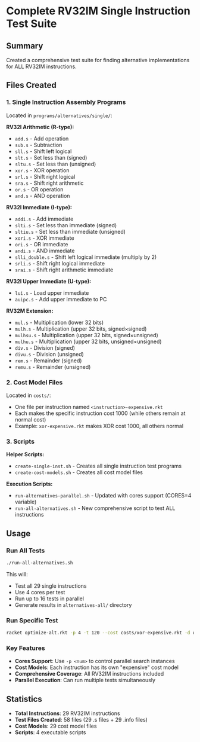 # Complete RV32IM Single Instruction Test Suite

## Summary
Created a comprehensive test suite for finding alternative implementations for ALL RV32IM instructions.

## Files Created

### 1. Single Instruction Assembly Programs
Located in `programs/alternatives/single/`:

**RV32I Arithmetic (R-type):**
- `add.s` - Add operation
- `sub.s` - Subtraction
- `sll.s` - Shift left logical
- `slt.s` - Set less than (signed)
- `sltu.s` - Set less than (unsigned)
- `xor.s` - XOR operation
- `srl.s` - Shift right logical
- `sra.s` - Shift right arithmetic
- `or.s` - OR operation
- `and.s` - AND operation

**RV32I Immediate (I-type):**
- `addi.s` - Add immediate
- `slti.s` - Set less than immediate (signed)
- `sltiu.s` - Set less than immediate (unsigned)
- `xori.s` - XOR immediate
- `ori.s` - OR immediate
- `andi.s` - AND immediate
- `slli_double.s` - Shift left logical immediate (multiply by 2)
- `srli.s` - Shift right logical immediate
- `srai.s` - Shift right arithmetic immediate

**RV32I Upper Immediate (U-type):**
- `lui.s` - Load upper immediate
- `auipc.s` - Add upper immediate to PC

**RV32M Extension:**
- `mul.s` - Multiplication (lower 32 bits)
- `mulh.s` - Multiplication (upper 32 bits, signed×signed)
- `mulhsu.s` - Multiplication (upper 32 bits, signed×unsigned)
- `mulhu.s` - Multiplication (upper 32 bits, unsigned×unsigned)
- `div.s` - Division (signed)
- `divu.s` - Division (unsigned)
- `rem.s` - Remainder (signed)
- `remu.s` - Remainder (unsigned)

### 2. Cost Model Files
Located in `costs/`:
- One file per instruction named `<instruction>-expensive.rkt`
- Each makes the specific instruction cost 1000 (while others remain at normal cost)
- Example: `xor-expensive.rkt` makes XOR cost 1000, all others normal

### 3. Scripts

**Helper Scripts:**
- `create-single-inst.sh` - Creates all single instruction test programs
- `create-cost-models.sh` - Creates all cost model files

**Execution Scripts:**
- `run-alternatives-parallel.sh` - Updated with cores support (CORES=4 variable)
- `run-all-alternatives.sh` - New comprehensive script to test ALL instructions

## Usage

### Run All Tests
```bash
./run-all-alternatives.sh
```
This will:
- Test all 29 single instructions
- Use 4 cores per test
- Run up to 16 tests in parallel
- Generate results in `alternatives-all/` directory

### Run Specific Test
```bash
racket optimize-alt.rkt -p 4 -t 120 --cost costs/xor-expensive.rkt -d output programs/alternatives/single/xor.s
```

### Key Features
- **Cores Support**: Use `-p <num>` to control parallel search instances
- **Cost Models**: Each instruction has its own "expensive" cost model
- **Comprehensive Coverage**: All RV32IM instructions included
- **Parallel Execution**: Can run multiple tests simultaneously

## Statistics
- **Total Instructions**: 29 RV32IM instructions
- **Test Files Created**: 58 files (29 .s files + 29 .info files)
- **Cost Models**: 29 cost model files
- **Scripts**: 4 executable scripts